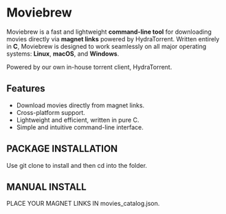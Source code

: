 # Moviebrew

Moviebrew is a fast and lightweight **command-line tool** for downloading movies directly via **magnet links** powered by HydraTorrent. Written entirely in **C**, Moviebrew is designed to work seamlessly on all major operating systems: **Linux**, **macOS**, and **Windows**.

Powered by our own in-house torrent client, HydraTorrent.

## Features

- Download movies directly from magnet links.
- Cross-platform support.
- Lightweight and efficient, written in pure C.
- Simple and intuitive command-line interface.

## PACKAGE INSTALLATION
Use git clone to install and then cd into the folder.

## MANUAL INSTALL
PLACE YOUR MAGNET LINKS IN movies_catalog.json. 
